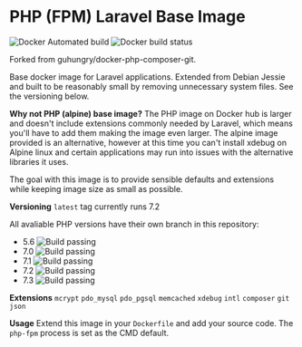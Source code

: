 # PHP (FPM) Laravel Base Image

![Docker Automated build](https://img.shields.io/docker/automated/joostvanveen/docker-php-composer-git.svg)
![Docker build status](https://img.shields.io/docker/build/joostvanveen/docker-php-composer-git.svg)

Forked from guhungry/docker-php-composer-git. 

Base docker image for Laravel applications. Extended from Debian Jessie and built to be
reasonably small by removing unnecessary system files. See the versioning below.

**Why not PHP (alpine) base image?**
The PHP image on Docker hub is larger and doesn't include extensions commonly needed by Laravel, which means you'll have to add them making the image even larger. The alpine image provided is an alternative, however at this time you can't install xdebug on Alpine linux and certain applications may run into issues with the alternative libraries it uses.

The goal with this image is to provide sensible defaults and extensions while keeping image size as small as possible.

**Versioning**
`latest` tag currently runs 7.2

All avaliable PHP versions have their own branch in this repository:
- 5.6 ![Build passing](https://img.shields.io/badge/build-passing-green.svg)
- 7.0 ![Build passing](https://img.shields.io/badge/build-passing-green.svg)
- 7.1 ![Build passing](https://img.shields.io/badge/build-passing-green.svg)
- 7.2 ![Build passing](https://img.shields.io/badge/build-passing-green.svg)
- 7.3 ![Build passing](https://img.shields.io/badge/build-passing-green.svg)

**Extensions**
`mcrypt` `pdo_mysql` `pdo_pgsql` `memcached` `xdebug` `intl` `composer` `git` `json`

**Usage**
Extend this image in your `Dockerfile` and add your source code. The `php-fpm` process is set as the CMD default.
